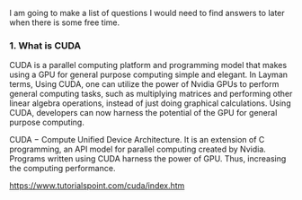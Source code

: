 I am going to make a list of questions I would need to find answers to later when there is some free time.

### 1. What is CUDA

CUDA is a parallel computing platform and programming model that makes using a GPU for general purpose computing simple and elegant.
In Layman terms,
Using CUDA, one can utilize the power of Nvidia GPUs to perform general computing tasks,
such as multiplying matrices and performing other linear algebra operations, instead of just doing graphical calculations. 
Using CUDA, developers can now harness the potential of the GPU for general purpose computing.

CUDA − Compute Unified Device Architecture. It is an extension of C programming, an API model for parallel computing created by Nvidia. 
Programs written using CUDA harness the power of GPU. Thus, increasing the computing performance.

https://www.tutorialspoint.com/cuda/index.htm


